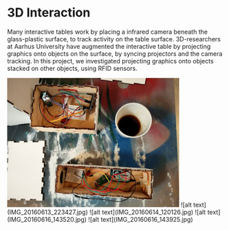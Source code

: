 # 3D Interaction
Many interactive tables work by placing a infrared camera beneath the glass-plastic surface, to track activity on the table surface. 3D-researchers at Aarhus University have augmented the interactive table by projecting graphics onto objects on the surface, by syncing projectors and the camera tracking. In this project, we investigated projecting graphics onto objects stacked on other objects, using RFID sensors. 

<img width="400" src="IMG_20160613_111003.jpg">
![alt text](IMG_20160613_223427.jpg)
![alt text](IMG_20160614_120126.jpg)
![alt text](IMG_20160616_143520.jpg)
![alt text](IMG_20160616_143925.jpg)
